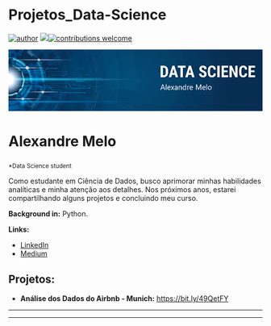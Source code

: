 # Projetos_Data-Science
[![author](https://img.shields.io/badge/author-alemelo11-red.svg)](https://www.linkedin.com/in/alemelo11) [![](https://img.shields.io/badge/python-3.12.2+-blue.svg)](https://www.python.org/downloads/release/python-365/)[![contributions welcome](https://img.shields.io/badge/contributions-welcome-brightgreen.svg?style=flat)](https://github.com/alemelo11/data_science/issues)


<p align="center">
  <img src="https://github.com/alemelo11/Projetos_Data-Science/blob/main/banner%20(1).png">
  </p>

# Alexandre Melo
<sub>*Data Science student</sub>

Como estudante em Ciência de Dados, busco aprimorar minhas habilidades analíticas e minha atenção aos detalhes. Nos próximos anos, estarei compartilhando alguns projetos e concluindo meu curso.

**Background in:** Python.

**Links:**
* [LinkedIn]([https://www.linkedin.com/in/alemelo11)
* [Medium](https://medium.com/@cdalexandre)

## Projetos:

* **Análise dos Dados do Airbnb - Munich:** https://bit.ly/49QetFY


---





---




